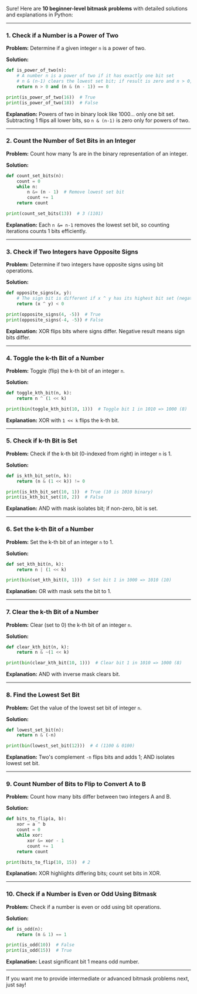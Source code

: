 Sure! Here are **10 beginner-level bitmask problems** with detailed solutions and explanations in Python:

---

### 1. **Check if a Number is a Power of Two**

**Problem:**
Determine if a given integer `n` is a power of two.

**Solution:**

```python
def is_power_of_two(n):
    # A number n is a power of two if it has exactly one bit set
    # n & (n-1) clears the lowest set bit; if result is zero and n > 0, then true
    return n > 0 and (n & (n - 1)) == 0

print(is_power_of_two(16))  # True
print(is_power_of_two(18))  # False
```

**Explanation:**
Powers of two in binary look like 1000... only one bit set. Subtracting 1 flips all lower bits, so `n & (n-1)` is zero only for powers of two.

---

### 2. **Count the Number of Set Bits in an Integer**

**Problem:**
Count how many 1s are in the binary representation of an integer.

**Solution:**

```python
def count_set_bits(n):
    count = 0
    while n:
        n &= (n - 1)  # Remove lowest set bit
        count += 1
    return count

print(count_set_bits(13))  # 3 (1101)
```

**Explanation:**
Each `n &= n-1` removes the lowest set bit, so counting iterations counts 1 bits efficiently.

---

### 3. **Check if Two Integers have Opposite Signs**

**Problem:**
Determine if two integers have opposite signs using bit operations.

**Solution:**

```python
def opposite_signs(x, y):
    # The sign bit is different if x ^ y has its highest bit set (negative number)
    return (x ^ y) < 0

print(opposite_signs(4, -5))  # True
print(opposite_signs(-4, -5)) # False
```

**Explanation:**
XOR flips bits where signs differ. Negative result means sign bits differ.

---

### 4. **Toggle the k-th Bit of a Number**

**Problem:**
Toggle (flip) the k-th bit of an integer `n`.

**Solution:**

```python
def toggle_kth_bit(n, k):
    return n ^ (1 << k)

print(bin(toggle_kth_bit(10, 1)))  # Toggle bit 1 in 1010 => 1000 (8)
```

**Explanation:**
XOR with `1 << k` flips the k-th bit.

---

### 5. **Check if k-th Bit is Set**

**Problem:**
Check if the k-th bit (0-indexed from right) in integer `n` is 1.

**Solution:**

```python
def is_kth_bit_set(n, k):
    return (n & (1 << k)) != 0

print(is_kth_bit_set(10, 1))  # True (10 is 1010 binary)
print(is_kth_bit_set(10, 2))  # False
```

**Explanation:**
AND with mask isolates bit; if non-zero, bit is set.

---

### 6. **Set the k-th Bit of a Number**

**Problem:**
Set the k-th bit of an integer `n` to 1.

**Solution:**

```python
def set_kth_bit(n, k):
    return n | (1 << k)

print(bin(set_kth_bit(8, 1)))  # Set bit 1 in 1000 => 1010 (10)
```

**Explanation:**
OR with mask sets the bit to 1.

---

### 7. **Clear the k-th Bit of a Number**

**Problem:**
Clear (set to 0) the k-th bit of an integer `n`.

**Solution:**

```python
def clear_kth_bit(n, k):
    return n & ~(1 << k)

print(bin(clear_kth_bit(10, 1)))  # Clear bit 1 in 1010 => 1000 (8)
```

**Explanation:**
AND with inverse mask clears bit.

---

### 8. **Find the Lowest Set Bit**

**Problem:**
Get the value of the lowest set bit of integer `n`.

**Solution:**

```python
def lowest_set_bit(n):
    return n & (-n)

print(bin(lowest_set_bit(12)))  # 4 (1100 & 0100)
```

**Explanation:**
Two's complement `-n` flips bits and adds 1; AND isolates lowest set bit.

---

### 9. **Count Number of Bits to Flip to Convert A to B**

**Problem:**
Count how many bits differ between two integers A and B.

**Solution:**

```python
def bits_to_flip(a, b):
    xor = a ^ b
    count = 0
    while xor:
        xor &= xor - 1
        count += 1
    return count

print(bits_to_flip(10, 15))  # 2
```

**Explanation:**
XOR highlights differing bits; count set bits in XOR.

---

### 10. **Check if a Number is Even or Odd Using Bitmask**

**Problem:**
Check if a number is even or odd using bit operations.

**Solution:**

```python
def is_odd(n):
    return (n & 1) == 1

print(is_odd(10))  # False
print(is_odd(15))  # True
```

**Explanation:**
Least significant bit 1 means odd number.

---

If you want me to provide intermediate or advanced bitmask problems next, just say!
